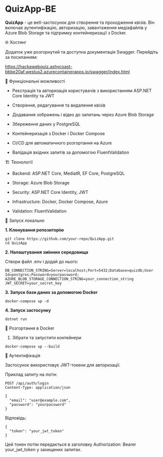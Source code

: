 # QuizApp-BE

**QuizApp** - це веб-застосунок для створення та проходження квізів. Він включає аутентифікацію, авторизацію, завантаження медіафайлів у Azure Blob Storage та підтримку контейнеризації з Docker.


🌐 Хостинг

Додаток уже розгорнутий та доступна документація Swagger. Перейдіть за посиланням: 

https://hackawebquiz.ashycoast-bbbe20af.westus2.azurecontainerapps.io/swagger/index.html

📌 Функціональні можливості

- Реєстрація та авторизація користувачів з використанням ASP.NET Core Identity та JWT

- Створення, редагування та видалення квізів

- Додавання зображень і відео до запитань через Azure Blob Storage

- Збереження даних у PostgreSQL

- Контейнеризація з Docker і Docker Compose

- CI/CD для автоматичного розгортання на Azure

- Валідація вхідних запитів за допомогою FluentValidation

🏗️ Технології

- Backend: ASP.NET Core, MediatR, EF Core, PostgreSQL

- Storage: Azure Blob Storage

- Security: ASP.NET Core Identity, JWT

- Infrastructure: Docker, Docker Compose, Azure
- Validation: FluentValidation

🚀 Запуск локально

**1. Клонування репозиторію**

```
git clone https://github.com/your-repo/QuizApp.git
cd QuizApp
```

**2. Налаштування змінних середовища**

Створи файл .env і додай до нього:

```
DB_CONNECTION_STRING=Server=localhost;Port=5432;Database=quizdb;User Id=postgres;Password=yourpassword;
AZURE_BLOB_STORAGE_CONNECTION_STRING=your_connection_string
JWT_SECRET=your_secret_key
```

**3. Запуск бази даних за допомогою Docker**
```
docker-compose up -d
```
**4. Запуск застосунку**
```
dotnet run
```

🐳 Розгортання в Docker

1. Зібрати та запустити контейнери
```
docker-compose up --build
```
🔑 Аутентифікація

Застосунок використовує JWT-токени для авторизації.

Приклад запиту на логін:

```
POST /api/auth/login
Content-Type: application/json

{
  "email": "user@example.com",
  "password": "yourpassword"
}
```
Відповідь:
```
{
  "token": "your_jwt_token"
}
```
Цей токен потім передається в заголовку Authorization: Bearer your_jwt_token у захищених запитах.

